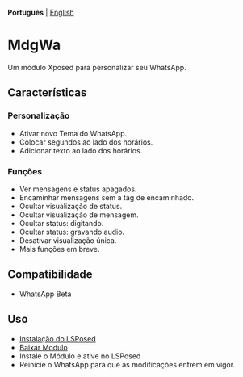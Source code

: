 **Português** | [English](languages/README_EN.md)

# MdgWa

Um módulo Xposed para personalizar seu WhatsApp.

## Características

### Personalização

- Ativar novo Tema do WhatsApp.
- Colocar segundos ao lado dos horários.
- Adicionar texto ao lado dos horários.

### Funções

- Ver mensagens e status apagados.
- Encaminhar mensagens sem a tag de encaminhado.
- Ocultar visualização de status.
- Ocultar visualização de mensagem.
- Ocultar status: digitando.
- Ocultar status: gravando audio.
- Desativar visualização única.
- Mais funções em breve.

## Compatibilidade

- WhatsApp Beta

## Uso

- [Instalação do LSPosed](https://github.com/LSPosed/LSPosed)
- [Baixar Modulo](https://github.com/ItsMadruga/MdgWa/releases/latest)
- Instale o Módulo e ative no LSPosed
- Reinicie o WhatsApp para que as modificações entrem em vigor.
